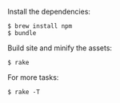 Install the dependencies:

    $ brew install npm
    $ bundle

Build site and minify the assets:

    $ rake

For more tasks:

    $ rake -T
